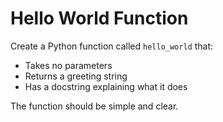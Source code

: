 # Hello World Function

Create a Python function called `hello_world` that:

- Takes no parameters
- Returns a greeting string
- Has a docstring explaining what it does

The function should be simple and clear.

